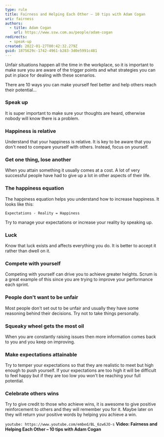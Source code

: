 ```yaml
---
type: rule
title: Fairness and Helping Each Other – 10 tips with Adam Cogan
uri: fairness
authors:
  - title: Adam Cogan
    url: https://www.ssw.com.au/people/adam-cogan
redirects:
  - speak-up
created: 2022-01-27T00:42:32.279Z
guid: 1875629c-1742-4961-b283-3d0e5991c481
---
```

Unfair situations happen all the time in the workplace, so it is important to make sure you are aware of the trigger points and what strategies you can put in place for dealing with these scenarios.

There are 10 ways you can make yourself feel better and help others reach their potential...
            
<!--endintro-->

### Speak up
It is super important to make sure your thoughts are heard, otherwise nobody will know there is a problem.

### Happiness is relative
Understand that your happiness is relative. It is key to be aware that you don't need to compare yourself with others. Instead, focus on yourself.

### Get one thing, lose another
When you attain something it usually comes at a cost. A lot of very successful people have had to give up a lot in other aspects of their life. 

### The happiness equation
The happiness equation helps you understand how to increase happiness. It looks like this:

```
Expectations - Reality = Happiness
```

Try to manage your expectations or increase your reality by speaking up.

### Luck
Know that luck exists and affects everything you do. It is better to accept it rather than dwell on it.

### Compete with yourself
Competing with yourself can drive you to achieve greater heights. Scrum is a great example of this since you are trying to improve your performance each sprint.

### People don't want to be unfair
Most people don't set out to be unfair and usually they have some reasoning behind their decisions. Try not to take things personally.

### Squeaky wheel gets the most oil
When you are constantly raising issues then more information comes back to you and you keep on improving.

### Make expectations attainable
Try to temper your expectations so that they are realistic to meet but high enough to push yourself. If your expectations are too high it will be difficult to feel happy but if they are too low you won't be reaching your full potential.

### Celebrate others wins
Try to give credit to those who achieve wins, it is awesome to give positive reinforcement to others and they will remember you for it. Maybe later on they will return your positive words by helping you achieve a win.

`youtube: https://www.youtube.com/embed/BL_6zw6JO-s`
**Video: Fairness and Helping Each Other – 10 tips with Adam Cogan**